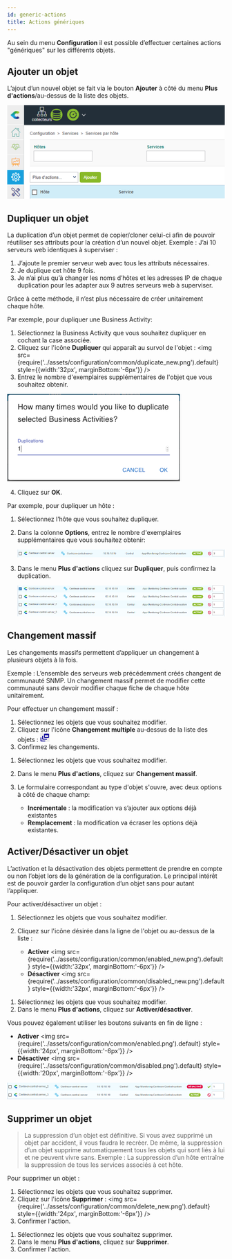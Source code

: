 ```yaml
---
id: generic-actions
title: Actions génériques
---
```


Au sein du menu **Configuration** il est possible d’effectuer certaines actions "génériques" sur les différents objets.

## Ajouter un objet

L’ajout d’un nouvel objet se fait via le bouton **Ajouter** à côté du menu **Plus d'actions**/au-dessus de la liste des objets.

![image](../assets/configuration/common/add.png)

## Dupliquer un objet

La duplication d’un objet permet de copier/cloner celui-ci afin de pouvoir réutiliser ses attributs pour la création
d’un nouvel objet. Exemple : J’ai 10 serveurs web identiques à superviser :

1. J’ajoute le premier serveur web avec tous les attributs nécessaires.
2. Je duplique cet hôte 9 fois.
3. Je n’ai plus qu’à changer les noms d’hôtes et les adresses IP de chaque duplication pour les adapter aux 9 autres
  serveurs web à superviser.

Grâce à cette méthode, il n’est plus nécessaire de créer unitairement chaque hôte.


<!--DOCUSAURUS_CODE_TABS-->
<!--Méthode 1-->

Par exemple, pour dupliquer une Business Activity:

1. Sélectionnez la Business Activity que vous souhaitez dupliquer en cochant la case associée.
2. Cliquez sur l'icône **Dupliquer** qui apparaît au survol de l'objet : <img src={require('../assets/configuration/common/duplicate_new.png').default} style={{width:'32px', marginBottom:'-6px'}} />
3. Entrez le nombre d'exemplaires supplémentaires de l'objet que vous souhaitez obtenir.

  ![image](../assets/configuration/common/duplicate_objects_new.png)

4. Cliquez sur **OK**.

<!--Méthode 2-->

Par exemple, pour dupliquer un hôte :

1. Sélectionnez l’hôte que vous souhaitez dupliquer.
2. Dans la colonne **Options**, entrez le nombre d'exemplaires supplémentaires que vous souhaitez obtenir:

    ![image](../assets/configuration/common/01duplicate.png)

3. Dans le menu **Plus d'actions** cliquez sur **Dupliquer**, puis confirmez la duplication.

    ![image](../assets/configuration/common/01duplicateobjects.png)


<!--END_DOCUSAURUS_CODE_TABS-->

## Changement massif

Les changements massifs permettent d’appliquer un changement à plusieurs objets à la fois.

Exemple : L’ensemble des serveurs web précédemment créés changent de communauté SNMP. Un changement massif permet de
modifier cette communauté sans devoir modifier chaque fiche de chaque hôte unitairement.

Pour effectuer un changement massif :

<!--DOCUSAURUS_CODE_TABS-->
<!--Méthode 1-->

1. Sélectionnez les objets que vous souhaitez modifier.
2. Cliquez sur l'icône **Changement multiple** au-dessus de la liste des objets : ![image](../assets/configuration/common/mass_change.png)
3. Confirmez les changements.

<!--Méthode 2-->

1. Sélectionnez les objets que vous souhaitez modifier.
2. Dans le menu **Plus d'actions**, cliquez sur **Changement massif**.
3. Le formulaire correspondant au type d'objet s'ouvre, avec deux options à côté de chaque champ:

    * **Incrémentale** : la modification va s’ajouter aux options déjà existantes
    * **Remplacement** : la modification va écraser les options déjà existantes.

<!--END_DOCUSAURUS_CODE_TABS-->

## Activer/Désactiver un objet

L’activation et la désactivation des objets permettent de prendre en compte ou non l’objet lors de la génération de la
configuration. Le principal intérêt est de pouvoir garder la configuration d’un objet sans pour autant l’appliquer.

Pour activer/désactiver un objet :

<!--DOCUSAURUS_CODE_TABS-->
<!--Méthode 1-->

1. Sélectionnez les objets que vous souhaitez modifier.
2. Cliquez sur l'icône désirée dans la ligne de l'objet ou au-dessus de la liste :

    * **Activer** <img src={require('../assets/configuration/common/enabled_new.png').default} style={{width:'32px', marginBottom:'-6px'}} />
    * **Désactiver** <img src={require('../assets/configuration/common/disabled_new.png').default} style={{width:'32px', marginBottom:'-6px'}} />

<!--Méthode 2-->

1. Sélectionnez les objets que vous souhaitez modifier.
2. Dans le menu **Plus d'actions**, cliquez sur **Activer/désactiver**.
  
Vous pouvez également utiliser les boutons suivants en fin de ligne : 

  * **Activer** <img src={require('../assets/configuration/common/enabled.png').default} style={{width:'24px', marginBottom:'-6px'}} />
  * **Désactiver** <img src={require('../assets/configuration/common/disabled.png').default} style={{width:'20px', marginBottom:'-6px'}} />

   ![image](../assets/configuration/common/enable_disable.png)

<!--END_DOCUSAURUS_CODE_TABS-->

## Supprimer un objet

> La suppression d’un objet est définitive. Si vous avez supprimé un objet par accident, il vous faudra le recréer. De
> même, la suppression d’un objet supprime automatiquement tous les objets qui sont liés à lui et ne peuvent vivre
> sans. Exemple : La suppression d’un hôte entraîne la suppression de tous les services associés à cet hôte.

Pour supprimer un objet :

<!--DOCUSAURUS_CODE_TABS-->
<!--Méthode 1-->

1. Sélectionnez les objets que vous souhaitez supprimer.
2. Cliquez sur l'icône **Supprimer** : <img src={require('../assets/configuration/common/delete_new.png').default} style={{width:'24px', marginBottom:'-6px'}} />
3. Confirmer l'action.

<!--Méthode 2-->

1. Sélectionnez les objets que vous souhaitez supprimer.
2. Dans le menu **Plus d'actions**, cliquez sur **Supprimer**.
3. Confirmer l'action.

<!--END_DOCUSAURUS_CODE_TABS-->
